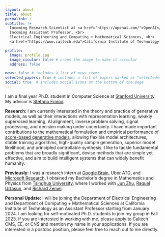 ```yaml
---
layout: about
title: about
permalink: /
subtitle: |+
  Incoming Research Scientist at <a href="https://openai.com/">OpenAI</a>. <br><br>
  Incoming Assistant Professor, <br>
  Electrical Engineering and Computing + Mathematical Sciences, <br>
  <a href="https://www.caltech.edu">California Institute of Technology (Caltech)</a>.

profile:
  image: profile.jpg
  image_cicular: false # crops the image to make it circular
  address: false

news: false # includes a list of news items
selected_papers: true # includes a list of papers marked as "selected={true}"
social: true  # includes social icons at the bottom of the page
---
```


I am a final year Ph.D. student in Computer Science at [Stanford University](https://www.stanford.edu/). My advisor is [Stefano Ermon](https://cs.stanford.edu/~ermon). 

**Research:** I am currently interested in the theory and practice of generative models, as well as their interactions with representation learning, weakly supervised learning, AI alignment, inverse problem solving, signal processing, and decision making under uncertainty. I have made important contributions to the mathematical formulation and empirical performance of [score-based generative models](blog/2021/score), allowing flexible model architectures, stable training algorithms, high-quality sample generation, superior model likelihood, and principled controllable synthesis. I like to tackle fundamental problems that are broadly significant, devise methods that are simple yet effective, and aim to build intelligent systems that can widely benefit humanity.

**Previously:** I was a research intern at [Google Brain](https://research.google/teams/brain/), Uber ATG, and [Microsoft Research](https://www.microsoft.com/en-us/research/lab/microsoft-research-cambridge/). I obtained my Bachelor's degree in Mathematics and Physics from [Tsinghua University](https://www.tsinghua.edu.cn/), where I worked with [Jun Zhu](http://ml.cs.tsinghua.edu.cn/~jun/index.shtml), [Raquel Urtasun](http://www.cs.toronto.edu/~urtasun/), and [Richard Zemel](http://www.cs.toronto.edu/~zemel/inquiry/home.php).

**Personal Update:** I will be joining the Department of Electrical Engineering and Department of Computing + Mathematical Sciences at California Institute of Technology as an Assistant Professor starting from January 2024. I am looking for self-motivated Ph.D. students to join my group in Fall 2023. If you are interested in working with me, please apply to Caltech CMS, EE, or CNS and mention my name in your applications. If you are interested in a postdoc position, please feel free to reach out to me directly.